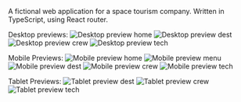 A fictional web application for a space tourism company.
Written in TypeScript, using React router.

Desktop previews:
![Desktop preview home](https://github.com/kabocha23/space-tourism/blob/main/src/assets/preview%20files/desktop-preview-home.jpeg)
![Desktop preview dest](https://github.com/kabocha23/space-tourism/blob/main/src/assets/preview%20files/desktop-preview-destination.jpeg)
![Desktop preview crew](https://github.com/kabocha23/space-tourism/blob/main/src/assets/preview%20files/desktop-preview-tech.jpeg)
![Desktop preview tech](https://github.com/kabocha23/space-tourism/blob/main/src/assets/preview%20files/desktop-preview-crew.jpeg)

Mobile Previews:
![Mobile preview home](https://github.com/kabocha23/space-tourism/blob/main/src/assets/preview%20files/mobile-preview-home.jpeg)
![Mobile preview menu](https://github.com/kabocha23/space-tourism/blob/main/src/assets/preview%20files/mobile-preview-menu.png)
![Mobile preview dest](https://github.com/kabocha23/space-tourism/blob/main/src/assets/preview%20files/mobile-preview-destination.jpeg)
![Mobile preview crew](https://github.com/kabocha23/space-tourism/blob/main/src/assets/preview%20files/mobile-preview-crew.jpeg)
![Mobile preview tech](https://github.com/kabocha23/space-tourism/blob/main/src/assets/preview%20files/mobile-preview-tech.jpeg)

Tablet Previews:
![Tablet preview dest](https://github.com/kabocha23/space-tourism/blob/main/src/assets/preview%20files/tablet-preview-destination.jpeg)
![Tablet preview crew](https://github.com/kabocha23/space-tourism/blob/main/src/assets/preview%20files/tablet-preview-crew.jpeg)
![Tablet preview tech](https://github.com/kabocha23/space-tourism/blob/main/src/assets/preview%20files/tablet-preview-tech.jpeg)
